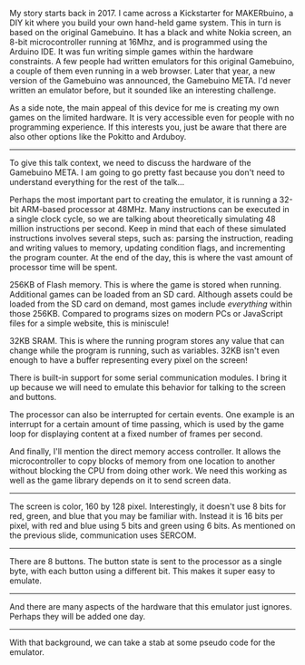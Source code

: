 

My story starts back in 2017. I came across a Kickstarter for MAKERbuino, a DIY kit where you build your own hand-held game system. This in turn is based on the original Gamebuino. It has a black and white Nokia screen, an 8-bit microcontroller running at 16Mhz, and is programmed using the Arduino IDE. It was fun writing simple games within the hardware constraints. A few people had written emulators for this original Gamebuino, a couple of them even running in a web browser. Later that year, a new version of the Gamebuino was announced, the Gamebuino META. I'd never written an emulator before, but it sounded like an interesting challenge. 

As a side note, the main appeal of this device for me is creating my own games on the limited hardware. It is very accessible even for people with no programming experience. If this interests you, just be aware that there are also other options like the Pokitto and Arduboy. 

---

To give this talk context, we need to discuss the hardware of the Gamebuino META. I am going to go pretty fast because you don't need to understand everything for the rest of the talk...

Perhaps the most important part to creating the emulator, it is running a 32-bit ARM-based processor at 48MHz. Many instructions can be executed in a single clock cycle, so we are talking about theoretically simulating 48 million instructions per second. Keep in mind that each of these simulated instructions involves several steps, such as: parsing the instruction, reading and writing values to memory, updating condition flags, and incrementing the program counter. At the end of the day, this is where the vast amount of processor time will be spent.

256KB of Flash memory. This is where the game is stored when running. Additional games can be loaded from an SD card. Although assets could be loaded from the SD card on demand, most games include _everything_ within those 256KB. Compared to programs sizes on modern PCs or JavaScript files for a simple website, this is miniscule!

32KB SRAM. This is where the running program stores any value that can change while the program is running, such as variables. 32KB isn't even enough to have a buffer representing every pixel on the screen!

There is built-in support for some serial communication modules. I bring it up because we will need to emulate this behavior for talking to the screen and buttons.

The processor can also be interrupted for certain events. One example is an interrupt for a certain amount of time passing, which is used by the game loop for displaying content at a fixed number of frames per second.

And finally, I'll mention the direct memory access controller. It allows the microcontroller to copy blocks of memory from one location to another without blocking the CPU from doing other work. We need this working as well as the game library depends on it to send screen data.

---

The screen is color, 160 by 128 pixel. Interestingly, it doesn't use 8 bits for red, green, and blue that you may be familiar with. Instead it is 16 bits per pixel, with red and blue using 5 bits and green using 6 bits. As mentioned on the previous slide, communication uses SERCOM. 

---

There are 8 buttons. The button state is sent to the processor as a single byte, with each button using a different bit. This makes it super easy to emulate.

---

And there are many aspects of the hardware that this emulator just ignores. Perhaps they will be added one day.

---

With that background, we can take a stab at some pseudo code for the emulator.